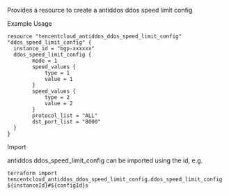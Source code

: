 Provides a resource to create a antiddos ddos speed limit config

Example Usage

```hcl
resource "tencentcloud_antiddos_ddos_speed_limit_config" "ddos_speed_limit_config" {
  instance_id = "bgp-xxxxxx"
  ddos_speed_limit_config {
		mode = 1
		speed_values {
			type = 1
			value = 1
		}
        speed_values {
			type = 2
			value = 2
		}
		protocol_list = "ALL"
		dst_port_list = "8000"
  }
}
```

Import

antiddos ddos_speed_limit_config can be imported using the id, e.g.

```
terraform import tencentcloud_antiddos_ddos_speed_limit_config.ddos_speed_limit_config ${instanceId}#${configId}s
```